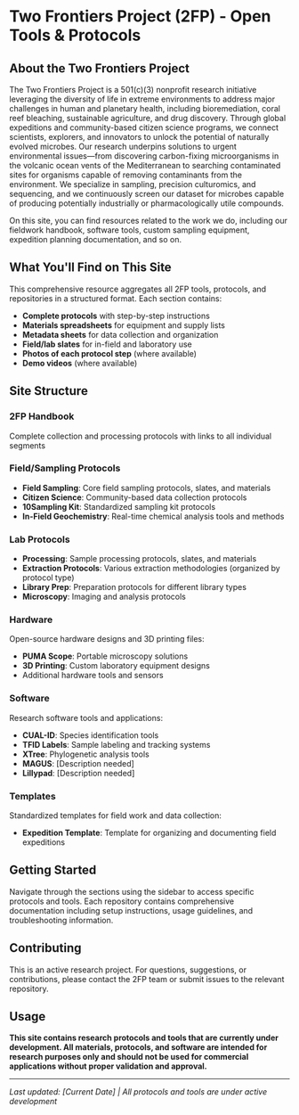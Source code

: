 # Two Frontiers Project (2FP) - Open Tools & Protocols

## About the Two Frontiers Project

The Two Frontiers Project is a 501(c)(3) nonprofit research initiative leveraging the diversity of life in extreme environments to address major challenges in human and planetary health, including bioremediation, coral reef bleaching, sustainable agriculture, and drug discovery. Through global expeditions and community-based citizen science programs, we connect scientists, explorers, and innovators to unlock the potential of naturally evolved microbes. Our research underpins solutions to urgent environmental issues—from discovering carbon-fixing microorganisms in the volcanic ocean vents of the Mediterranean to searching contaminated sites for organisms capable of removing contaminants from the environment. We specialize in sampling, precision culturomics, and sequencing, and we continuously screen our dataset for microbes capable of producing potentially industrially or pharmacologically utile compounds.  

On this site, you can find resources related to the work we do, including our fieldwork handbook, software tools, custom sampling equipment, expedition planning documentation, and so on.

## What You'll Find on This Site

This comprehensive resource aggregates all 2FP tools, protocols, and repositories in a structured format. Each section contains:

- **Complete protocols** with step-by-step instructions
- **Materials spreadsheets** for equipment and supply lists  
- **Metadata sheets** for data collection and organization
- **Field/lab slates** for in-field and laboratory use
- **Photos of each protocol step** (where available)
- **Demo videos** (where available)

## Site Structure

### 2FP Handbook
Complete collection and processing protocols with links to all individual segments

### Field/Sampling Protocols
- **Field Sampling**: Core field sampling protocols, slates, and materials
- **Citizen Science**: Community-based data collection protocols
- **10Sampling Kit**: Standardized sampling kit protocols
- **In-Field Geochemistry**: Real-time chemical analysis tools and methods

### Lab Protocols  
- **Processing**: Sample processing protocols, slates, and materials
- **Extraction Protocols**: Various extraction methodologies (organized by protocol type)
- **Library Prep**: Preparation protocols for different library types
- **Microscopy**: Imaging and analysis protocols

### Hardware
Open-source hardware designs and 3D printing files:
- **PUMA Scope**: Portable microscopy solutions
- **3D Printing**: Custom laboratory equipment designs
- Additional hardware tools and sensors

### Software
Research software tools and applications:
- **CUAL-ID**: Species identification tools
- **TFID Labels**: Sample labeling and tracking systems  
- **XTree**: Phylogenetic analysis tools
- **MAGUS**: [Description needed]
- **Lillypad**: [Description needed]

### Templates
Standardized templates for field work and data collection:
- **Expedition Template**: Template for organizing and documenting field expeditions

## Getting Started

Navigate through the sections using the sidebar to access specific protocols and tools. Each repository contains comprehensive documentation including setup instructions, usage guidelines, and troubleshooting information.

## Contributing

This is an active research project. For questions, suggestions, or contributions, please contact the 2FP team or submit issues to the relevant repository.


## Usage
**This site contains research protocols and tools that are currently under development. All materials, protocols, and software are intended for research purposes only and should not be used for commercial applications without proper validation and approval.**


---

*Last updated: [Current Date] | All protocols and tools are under active development*
